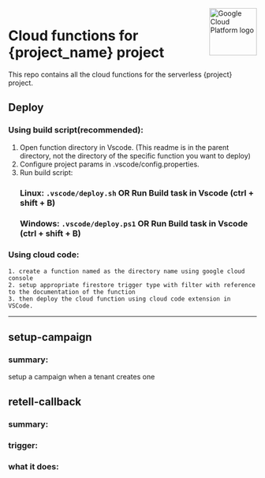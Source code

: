 <img src="https://avatars2.githubusercontent.com/u/2810941?v=3&s=96" alt="Google Cloud Platform logo" title="Google Cloud Platform" align="right" height="96" width="96"/>

# Cloud functions for {project_name} project

This repo contains all the cloud functions for the serverless {project} project.


## Deploy
### Using build script(recommended):
1. Open function directory in Vscode. (This readme is in the parent directory, not the directory of the specific function you want to deploy)
2. Configure project params in .vscode/config.properties.
3. Run build script:
    ### Linux: ```.vscode/deploy.sh``` OR Run Build task in Vscode (ctrl + shift + B)
    ### Windows: `.vscode/deploy.ps1` OR Run Build task in Vscode (ctrl + shift + B)
 

### Using cloud code:
    1. create a function named as the directory name using google cloud console
    2. setup appropriate firestore trigger type with filter with reference to the documentation of the function
    3. then deploy the cloud function using cloud code extension in VSCode.


---
## setup-campaign
### summary: 
setup a campaign when a tenant creates one

## retell-callback
### summary:
### trigger:
### what it does:
